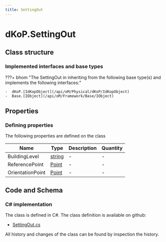 ```yaml
---
title: SettingOut
---
```


# dKoP.SettingOut



## Class structure

### Implemented interfaces and base types

???+ bhom "The SettingOut in inheriting from the following base type(s) and implements the following interfaces:"

    -  dKoP.[IdKopObject](/api/oM/Physical/dKoP/IdKopObject)
    -  Base.[IObject](/api/oM/Framework/Base/IObject)


## Properties



### Defining properties

The following properties are defined on the class

| Name             | Type             | Description      | Quantity         |
|------------------|------------------|------------------|------------------|
| BuildingLevel | [string](https://learn.microsoft.com/en-us/dotnet/api/System.String?view=netstandard-2.0) | - | - |
| ReferencePoint | [Point](/api/oM/Dimensional/Geometry/Point) | - | - |
| OrientationPoint | [Point](/api/oM/Dimensional/Geometry/Point) | - | - |


## Code and Schema

### C# implementation

The class is defined in C#. The class definition is available on github:

- [SettingOut.cs](https://github.com/BHoM/dKoP_Toolkit/blob/develop/dKoP_oM/Geometry/SettingOut.cs)

All history and changes of the class can be found by inspection the history.
